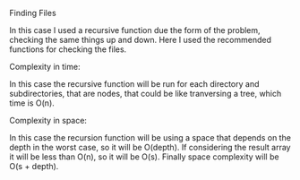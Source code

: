 Finding Files

In this case I used a recursive function due the form of the problem, checking the same things up and down. Here I used the recommended functions for checking the files.

Complexity in time:

In this case the recursive function will be run for each directory and subdirectories, that are nodes, that could be like tranversing a tree, which time is O(n).

Complexity in space:

In this case the recursion function will be using a space that depends on the depth in the worst case, so it will be O(depth). If considering the result array it will be less than O(n), so it will be O(s). Finally space complexity will be O(s + depth).
